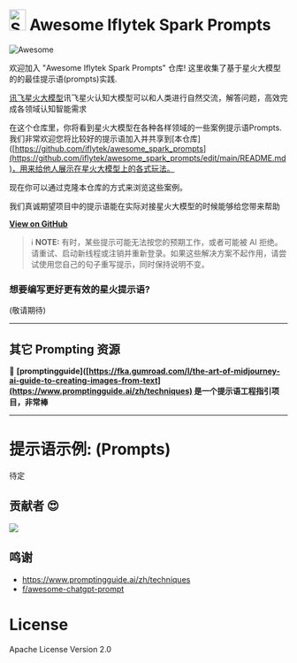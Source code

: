 <p align="center"><h1><img src="https://1024-cdn.xfyun.cn/2022_1024%2Fcms%2F16836147594061898%2F%E8%AE%AF%E9%A3%9E%E6%98%9F%E7%81%ABLOGO4%E5%80%8D.png" alt="Spark" id="anim-box" class="spark" style="width: 30px; height: 38px;">
 Awesome Iflytek Spark Prompts</h1></p>


![![Awesome](spark)](https://img.shields.io/badge/iflytek-@spark-red.svg) 

欢迎加入 "Awesome Iflytek Spark Prompts" 仓库! 这里收集了基于星火大模型的的最佳提示语(prompts)实践.

[讯飞星火大模型](https://xinghuo.xfyun.cn/)讯飞星火认知大模型可以和人类进行自然交流，解答问题，高效完成各领域认知智能需求

在这个仓库里，你将看到星火大模型在各种各样领域的一些案例提示语Prompts. 我们非常欢迎您将比较好的提示语加入并共享到[本仓库]([https://github.com/iflytek/awesome_spark_prompts](https://github.com/iflytek/awesome_spark_prompts/edit/main/README.md)，用来给他人展示在星火大模型上的各式玩法。

现在你可以通过克隆本仓库的方式来浏览这些案例。

我们真诚期望项目中的提示语能在实际对接星火大模型的时候能够给您带来帮助

**[View on GitHub](https://github.com/iflytek/awesome_spark_prompts/)**

> ℹ️ **NOTE:** 有时，某些提示可能无法按您的预期工作，或者可能被 AI 拒绝。请重试、启动新线程或注销并重新登录。如果这些解决方案不起作用，请尝试使用您自己的句子重写提示，同时保持说明不变。

### 想要编写更好更有效的星火提示语?

(敬请期待)

---

## 其它 Prompting 资源

📖 **[promptingguide]([https://fka.gumroad.com/l/the-art-of-midjourney-ai-guide-to-creating-images-from-text](https://www.promptingguide.ai/zh/techniques) 是一个提示语工程指引项目，非常棒**


---

# 提示语示例: (Prompts)

待定

## 贡献者 😍



<a href="https://github.com/iflytek/awesome_spark_prompts/graphs/contributors">
  <img src="https://contrib.rocks/image?repo=iflytek/awesome_spark_prompts" />
</a>


## 鸣谢
- https://www.promptingguide.ai/zh/techniques
- [f/awesome-chatgpt-prompt](https://github.com/f/awesome-chatgpt-prompt)


# License

 Apache License Version 2.0
